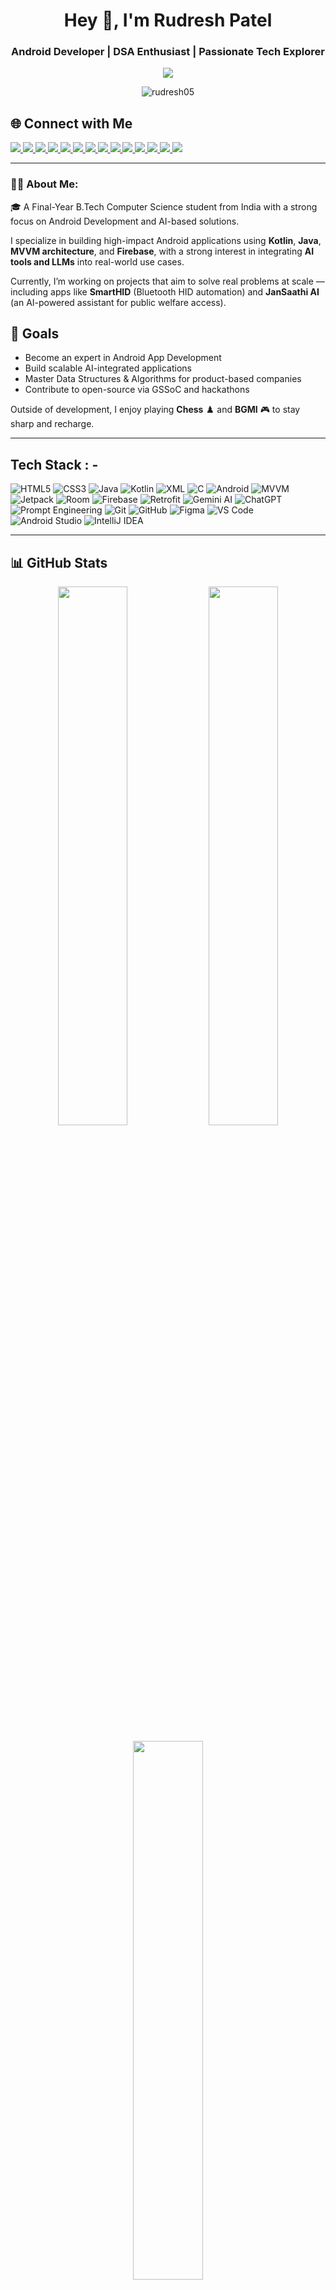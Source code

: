 
<h1 align="center">Hey 👋, I'm Rudresh Patel</h1>
<h3 align="center">Android Developer | DSA Enthusiast | Passionate Tech Explorer</h3>

<p align="center">
  <img src="https://readme-typing-svg.herokuapp.com?font=Fira+Code&size=22&pause=1000&color=D500F9&center=true&vCenter=true&width=500&lines=Crafting+Apps+That+Make+a+Difference.;Turning+Ideas+Into+Realities.;Code.+Create.+Repeat."/>
</p>


<p align="center">
  <img src="https://komarev.com/ghpvc/?username=rudresh05&label=Profile+Views&color=0e75b6&style=flat" alt="rudresh05" />
<!--   <img src="https://img.shields.io/github/followers/rudresh05?label=Followers&style=social" alt="GitHub Followers" /> -->
</p>

## 🌐 Connect with Me

<p align="left">
  <a href="https://github.com/rudresh05" target="_blank">
    <img src="https://img.shields.io/badge/GitHub-181717?style=for-the-badge&logo=github&logoColor=white" />
  </a>
  <a href="https://www.linkedin.com/in/rudresh-patel-95a9b4284/" target="_blank">
    <img src="https://img.shields.io/badge/LinkedIn-0077B5?style=for-the-badge&logo=linkedin&logoColor=white" />
  </a>
  <a href="https://instagram.com/rudra._" target="_blank">
    <img src="https://img.shields.io/badge/Instagram-E4405F?style=for-the-badge&logo=instagram&logoColor=white" />
  </a>
  <a href="https://twitter.com/rudreshpatel_" target="_blank">
    <img src="https://img.shields.io/badge/Twitter-1DA1F2?style=for-the-badge&logo=twitter&logoColor=white" />
  </a>
  <a href="https://rudreshpatel.in" target="_blank">
    <img src="https://img.shields.io/badge/Portfolio-8A2BE2?style=for-the-badge&logo=About.me&logoColor=white" />
  </a>
  <a href="https://medium.com/@rudreshpatel504" target="_blank">
    <img src="https://img.shields.io/badge/Medium-12100E?style=for-the-badge&logo=medium&logoColor=white" />
  </a>
  <a href="https://gdg.community.dev/u/rudresh05/" target="_blank">
    <img src="https://img.shields.io/badge/GDG-4285F4?style=for-the-badge&logo=google&logoColor=white" />
  </a>
  <a href="https://discordapp.com/users/rudra_30855" target="_blank">
    <img src="https://img.shields.io/badge/Discord-5865F2?style=for-the-badge&logo=discord&logoColor=white" />
  </a>
  <a href="#" target="_blank">
    <img src="https://img.shields.io/badge/Telegram-26A5E4?style=for-the-badge&logo=telegram&logoColor=white" />
  </a>
  <a href="https://www.snapchat.com/add/this_rudra" target="_blank">
    <img src="https://img.shields.io/badge/Snapchat-FFFC00?style=for-the-badge&logo=snapchat&logoColor=black" />
  </a>
  <a href="mailto:rudreshpatel504@gmail.com" target="_blank">
    <img src="https://img.shields.io/badge/Gmail-D14836?style=for-the-badge&logo=gmail&logoColor=white" />
  </a>
  <a href="https://www.chess.com/member/crazy_rudra" target="_blank">
    <img src="https://img.shields.io/badge/Chess.com-7EBC59?style=for-the-badge&logo=Chess.com&logoColor=white" />
  </a>
  <a href="https://unstop.com/user/rudresh05" target="_blank">
    <img src="https://img.shields.io/badge/Unstop-161616?style=for-the-badge&logo=unstop&logoColor=white" />
  </a>
  <a href="https://www.battlegroundsmobileindia.com/" target="_blank">
    <img src="https://img.shields.io/badge/BGMI_Player-FFA500?style=for-the-badge&logo=pubg&logoColor=white" />
  </a>
</p>

---

### 🧑‍💻 About Me:

🎓 A Final-Year B.Tech Computer Science student from India with a strong focus on Android Development and AI-based solutions.

I specialize in building high-impact Android applications using **Kotlin**, **Java**, **MVVM architecture**, and **Firebase**, with a strong interest in integrating **AI tools and LLMs** into real-world use cases.

Currently, I’m working on projects that aim to solve real problems at scale — including apps like **SmartHID** (Bluetooth HID automation) and **JanSaathi AI** (an AI-powered assistant for public welfare access).

## 🎯 Goals

-  Become an expert in Android App Development  
-  Build scalable AI-integrated applications  
-  Master Data Structures & Algorithms for product-based companies  
-  Contribute to open-source via GSSoC and hackathons

Outside of development, I enjoy playing **Chess** ♟️ and **BGMI** 🎮 to stay sharp and recharge.

---
## Tech Stack : - 

![HTML5](https://img.shields.io/badge/HTML5-E34F26?style=for-the-badge&logo=html5&logoColor=white)
![CSS3](https://img.shields.io/badge/CSS3-1572B6?style=for-the-badge&logo=css3&logoColor=white)
![Java](https://img.shields.io/badge/Java-%23ED8B00.svg?style=for-the-badge&logo=java&logoColor=white)
![Kotlin](https://img.shields.io/badge/Kotlin-%230095D5.svg?style=for-the-badge&logo=kotlin&logoColor=white)
![XML](https://img.shields.io/badge/XML-%23e37933.svg?style=for-the-badge&logo=xml&logoColor=white)
![C](https://img.shields.io/badge/C-00599C?style=for-the-badge&logo=c&logoColor=white)
![Android](https://img.shields.io/badge/Android-%233DDC84.svg?style=for-the-badge&logo=android&logoColor=white)
![MVVM](https://img.shields.io/badge/MVVM-Architecture-blue?style=for-the-badge)
![Jetpack](https://img.shields.io/badge/Jetpack-Compose-FF6F00?style=for-the-badge&logo=jetpackcompose&logoColor=white)
![Room](https://img.shields.io/badge/Room-DB-red?style=for-the-badge)
![Firebase](https://img.shields.io/badge/Firebase-%23FFCA28.svg?style=for-the-badge&logo=firebase&logoColor=black)
![Retrofit](https://img.shields.io/badge/Retrofit-Networking-green?style=for-the-badge)
![Gemini AI](https://img.shields.io/badge/Gemini-AI-blueviolet?style=for-the-badge)
![ChatGPT](https://img.shields.io/badge/ChatGPT-API-10a37f?style=for-the-badge)
![Prompt Engineering](https://img.shields.io/badge/Prompt%20Engineering-🚀-darkblue?style=for-the-badge)
![Git](https://img.shields.io/badge/Git-%23F05033.svg?style=for-the-badge&logo=git&logoColor=white)
![GitHub](https://img.shields.io/badge/GitHub-%23121011.svg?style=for-the-badge&logo=github&logoColor=white)
![Figma](https://img.shields.io/badge/Figma-%23F24E1E.svg?style=for-the-badge&logo=figma&logoColor=white)
![VS Code](https://img.shields.io/badge/VS%20Code-%23007ACC.svg?style=for-the-badge&logo=visual-studio-code&logoColor=white)
![Android Studio](https://img.shields.io/badge/Android%20Studio-3DDC84?style=for-the-badge&logo=android-studio&logoColor=white)
![IntelliJ IDEA](https://img.shields.io/badge/IntelliJ%20IDEA-%23000000.svg?style=for-the-badge&logo=intellij-idea&logoColor=white)

---

## 📊 GitHub Stats

<p align="center">
  <img width="47%" src="https://github-readme-stats.vercel.app/api?username=rudresh05&theme=radical&show_icons=true&hide_border=false&count_private=true" />
  <img width="47%" src="https://github-readme-streak-stats.herokuapp.com/?user=rudresh05&theme=radical&hide_border=false" />
</p>
<p align="center">
  <img width="47%" src="https://github-readme-stats.vercel.app/api/top-langs/?username=rudresh05&theme=radical&layout=compact&hide_border=false" />
</p>

<p align="center"> <img src="https://github-readme-activity-graph.vercel.app/graph?username=rudresh05&theme=tokyonight&area=true&hide_border=true"/> </p>

## 🏆 GitHub Trophies
![Trophies](https://github-profile-trophy.vercel.app/?username=rudresh05&theme=radical&no-frame=false&no-bg=false&margin-w=4)




